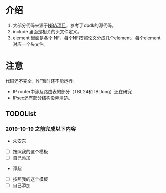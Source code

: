 # 介绍

1. 大部分代码来源于[NBA项目](https://github.com/ANLAB-KAIST/NBA/tree/master/elements)，参考了dpdk的源代码。
2. include 里面是相关的头文件定义。
3. element 里面是各个 NF，每个NF按照论文分成几个element，每个element对应一个头文件。

# 注意
代码还不完全，NF暂时还不能运行。
- IP router中涉及路由表的部分（TBL24和TBLlong）还在研究
- IPsec还有部分结构没弄清楚。

## **TODOList**

### **2019-10-19 之前完成以下内容**

* 朱安东
- [ ] 按照我的这个模板
- [ ] 自己添加

* 谭超
- [ ] 按照我的这个模板
- [ ] 自己添加
